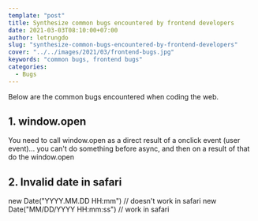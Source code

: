 ```yaml
---
template: "post"
title: Synthesize common bugs encountered by frontend developers
date: 2021-03-03T08:10:00+07:00
author: letrungdo
slug: "synthesize-common-bugs-encountered-by-frontend-developers"
cover: "../../images/2021/03/frontend-bugs.jpg"
keywords: "common bugs, frontend bugs"
categories:
  - Bugs
---
```

Below are the common bugs encountered when coding the web.

## 1. window.open
You need to call window.open as a direct result of a onclick event (user event)... you can't do something before async, and then on a result of that do the window.open

## 2. Invalid date in safari
new Date("YYYY.MM.DD HH:mm") // doesn't work in safari
new Date("MM/DD/YYYY HH:mm:ss") // work in safari
